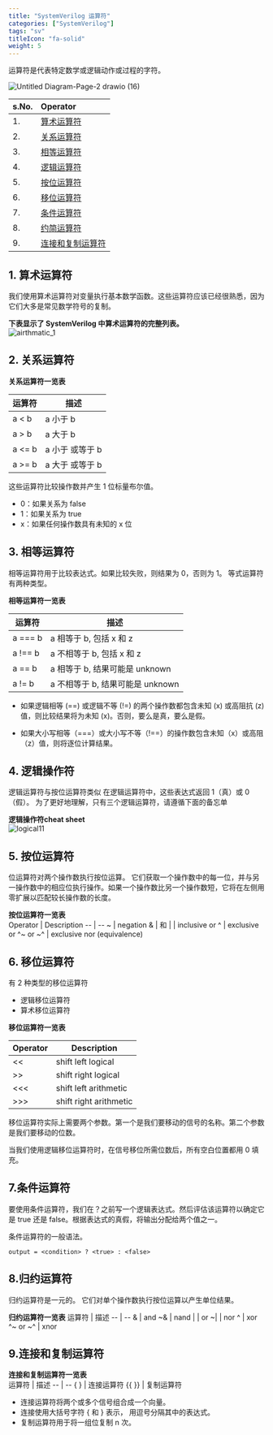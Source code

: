 ```yaml
---
title: "SystemVerilog 运算符"
categories: ["SystemVerilog"]
tags: "sv"
titleIcon: "fa-solid"
weight: 5
---
```



运算符是代表特定数学或逻辑动作或过程的字符。

![Untitled Diagram-Page-2 drawio (16)](https://user-images.githubusercontent.com/106074838/188924259-c1baf802-b992-462a-9edc-033773c113c4.png)     


 

|s.No.| Operator|  
|:------|:-------|
|1.| [算术运算符](https://github.com/muneeb-mbytes/SystemVerilog_Course/wiki/05.operators#1-arithmetic-operators)|
|2.| [关系运算符](https://github.com/muneeb-mbytes/SystemVerilog_Course/wiki/05.operators#2relational-operator)|
|3.| [相等运算符](https://github.com/muneeb-mbytes/SystemVerilog_Course/wiki/05.operators#3equality-operator)|
|4.| [逻辑运算符](https://github.com/muneeb-mbytes/SystemVerilog_Course/wiki/05.operators#4logical-operator)|
|5.| [按位运算符](https://github.com/muneeb-mbytes/SystemVerilog_Course/wiki/05.operators#5bitwise-operator)|
|6.| [移位运算符](https://github.com/muneeb-mbytes/SystemVerilog_Course/wiki/05.operators#6shift-operator)|
|7.| [条件运算符](https://github.com/muneeb-mbytes/SystemVerilog_Course/wiki/05.operators#7conditional-operator)|
|8.| [约简运算符](https://github.com/muneeb-mbytes/SystemVerilog_Course/wiki/05.operators#8reduction-operator)|
|9.| [连接和复制运算符](https://github.com/muneeb-mbytes/SystemVerilog_Course/wiki/05.operators#9concatenation-和-replication-operators)|

## 1. 算术运算符

我们使用算术运算符对变量执行基本数学函数。这些运算符应该已经很熟悉，因为它们大多是常见数学符号的复制。

**下表显示了 SystemVerilog 中算术运算符的完整列表。**    
![airthmatic_1](https://user-images.githubusercontent.com/106074838/188830091-fab594b8-522f-4c59-8fad-6268427aab03.PNG)  

## 2. 关系运算符

**关系运算符一览表**

运算符 | 描述
-- | --
a < b | a 小于 b
a > b | a 大于 b
a <= b | a 小于 或等于 b
a >= b | a 大于 或等于 b


这些运算符比较操作数并产生 1 位标量布尔值。

* 0：如果关系为 false   
* 1：如果关系为 true   
* x：如果任何操作数具有未知的 x 位  

## 3. 相等运算符 

相等运算符用于比较表达式。如果比较失败，则结果为 0，否则为 1。 等式运算符有两种类型。



**相等运算符一览表**

运算符 | 描述
-- | --
a === b | a 相等于 b, 包括 x 和 z 
a !== b | a 不相等于 b, 包括 x 和 z 
a == b | a 相等于 b, 结果可能是 unknown
a != b | a 不相等于 b, 结果可能是 unknown 
  
* 如果逻辑相等 (==) 或逻辑不等 (!=) 的两个操作数都包含未知 (x) 或高阻抗 (z) 值，则比较结果将为未知 (x)。否则，要么是真，要么是假。

* 如果大小写相等（===）或大小写不等（!==）的操作数包含未知（x）或高阻（z）值，则将逐位计算结果。 
 
## 4. 逻辑操作符 

逻辑运算符与按位运算符类似 在逻辑运算符中，这些表达式返回 1（真）或 0（假）。 为了更好地理解，只有三个逻辑运算符，请遵循下面的备忘单   

**逻辑操作符cheat sheet**   
![logical11](https://user-images.githubusercontent.com/106074838/188828213-e579ba4e-f5b2-40ae-aaca-03c14515a34e.PNG)



## 5. 按位运算符

位运算符对两个操作数执行按位运算。 它们获取一个操作数中的每一位，并与另一操作数中的相应位执行操作。如果一个操作数比另一个操作数短，它将在左侧用零扩展以匹配较长操作数的长度。 

**按位运算符一览表**  
Operator | Description
-- | --
~ | negation
& | 和
\| | inclusive or
^ | exclusive or
^~ or ~^ | exclusive nor (equivalence)



## 6. 移位运算符

有 2 种类型的移位运算符 
* 逻辑移位运算符  
* 算术移位运算符

**移位运算符一览表**  

|Operator | Description|
|-- | --|
|<< | shift left logical|
|>> | shift right logical|
|<<< | shift left arithmetic|
|>>> | shift right arithmetic|


移位运算符实际上需要两个参数。第一个是我们要移动的信号的名称。第二个参数是我们要移动的位数。 

当我们使用逻辑移位运算符时，在信号移位所需位数后，所有空白位置都用 0 填充。

## 7.条件运算符 

要使用条件运算符，我们在？之前写一个逻辑表达式。然后评估该运算符以确定它是 true 还是 false。根据表达式的真假，将输出分配给两个值之一。
 
条件运算符的一般语法。  

`output = <condition> ? <true> : <false>`

## 8.归约运算符

归约运算符是一元的。 它们对单个操作数执行按位运算以产生单位结果。

**归约运算符一览表**
运算符 | 描述
-- | --
& | and
~& | nand
\| | or
~\| | nor
^ | xor
^~ or ~^ | xnor


## 9.连接和复制运算符 

**连接和复制运算符一览表**  
运算符 | 描述
-- | --
{ } | 连接运算符 
{{ }} | 复制运算符  

* 连接运算符将两个或多个信号组合成一个向量。
* 连接使用大括号字符 { 和 } 表示， 用逗号分隔其中的表达式。
* 复制运算符用于将一组位复制 n 次。





